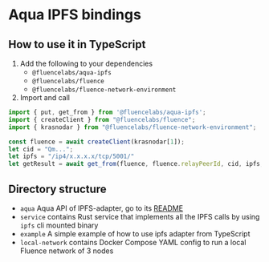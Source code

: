 # Aqua IPFS bindings

## How to use it in TypeScript
1. Add the following to your dependencies
   - `@fluencelabs/aqua-ipfs`
   - `@fluencelabs/fluence` 
   - `@fluencelabs/fluence-network-environment`
2. Import and call
```typescript
import { put, get_from } from '@fluencelabs/aqua-ipfs';
import { createClient } from "@fluencelabs/fluence";
import { krasnodar } from "@fluencelabs/fluence-network-environment";

const fluence = await createClient(krasnodar[1]);
let cid = "Qm...";
let ipfs = "/ip4/x.x.x.x/tcp/5001/"
let getResult = await get_from(fluence, fluence.relayPeerId, cid, ipfs, { ttl: 10000 });
```

## Directory structure
- `aqua` Aqua API of IPFS-adapter, go to its [README](/aqua/README.md)
- `service` contains Rust service that implements all the IPFS calls by using `ipfs` cli mounted binary
- `example` A simple example of how to use ipfs adapter from TypeScript
- `local-network` contains Docker Compose YAML config to run a local Fluence network of 3 nodes
